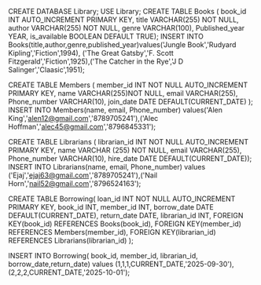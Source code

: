 CREATE DATABASE Library;
USE Library;
CREATE TABLE Books (
 book_id INT AUTO_INCREMENT PRIMARY KEY,
 title VARCHAR(255) NOT NULL,
 author VARCHAR(255) NOT NULL,
 genre VARCHAR(100),
 Published_year YEAR,
 is_available BOOLEAN DEFAULT TRUE);
 INSERT INTO Books(title,author,genre,published_year)values('Jungle Book','Rudyard Kipling','Fiction',1994),
 ('The Great Gatsby','F. Scott Fitzgerald','Fiction',1925),('The Catcher in the Rye','J D Salinger','Claasic',1951);
 
 CREATE TABLE Members (
 member_id INT NOT NULL AUTO_INCREMENT PRIMARY KEY,
 name VARCHAR(255)NOT NULL,
 email VARCHAR(255),
 Phone_number VARCHAR(10),
 join_date DATE DEFAULT(CURRENT_DATE) );
 INSERT INTO Members(name, email, Phone_number) values('Alen King','alen12@gmail.com','8789705241'),('Alec Hoffman','alec45@gmail.com','8796845331');
 
 CREATE TABLE Librarians (
 librarian_id INT NOT NULL AUTO_INCREMENT PRIMARY KEY,
 name VARCHAR (255) NOT NULL,
 email VARCHAR(255),
 Phone_number VARCHAR(10),
 hire_date DATE DEFAULT(CURRENT_DATE));
 INSERT INTO Librarians(name, email, Phone_number) values ('Ejaj','ejaj63@gmail.com','8789705241'),('Nail Horn','nail52@gmail.com','8796524163');
 
 CREATE TABLE Borrowing(
loan_id INT NOT NULL AUTO_INCREMENT PRIMARY KEY,
book_id INT,
member_id INT,
borrow_date DATE DEFAULT(CURRENT_DATE),
return_date DATE,
librarian_id INT,
FOREIGN KEY(book_id) REFERENCES Books(book_id),
FOREIGN KEY(member_id) REFERENCES Members(member_id),
FOREIGN KEY(librarian_id) REFERENCES Librarians(librarian_id) );

INSERT INTO Borrowing( book_id, member_id, librarian_id, borrow_date,return_date) values (1,1,1,CURRENT_DATE,'2025-09-30'),
(2,2,2,CURRENT_DATE,'2025-10-01');


	
 
